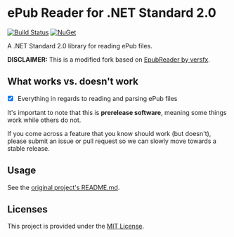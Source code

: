 # ePub Reader for .NET Standard 2.0

[![Build Status](https://travis-ci.org/Didstopia/EpubReader.svg?branch=master)](https://travis-ci.org/Didstopia/EpubReader)
[![NuGet](https://img.shields.io/nuget/dt/Didstopia.EpubReader.svg)](https://www.nuget.org/packages/Didstopia.EpubReader)

A .NET Standard 2.0 library for reading ePub files.

**DISCLAIMER:** This is a modified fork based on [EpubReader by versfx](https://github.com/versfx/EpubReader).

## What works vs. doesn't work

- [x] Everything in regards to reading and parsing ePub files

It's important to note that this is **prerelease software**, meaning some things work while others do not.

If you come across a feature that you know should work (but doesn't), please submit an issue or pull request so we can slowly move towards a stable release.

## Usage

See the [original project's README.md](https://github.com/versfx/EpubReader/blob/master/README.md).

## Licenses

This project is provided under the [MIT License](https://github.com/Didstopia/EpubReader/blob/master/LICENSE.md).

